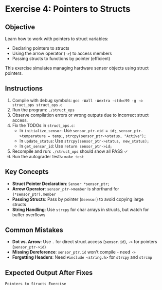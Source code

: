 # Exercise 4: Pointers to Structs

## Objective
Learn how to work with pointers to struct variables:
- Declaring pointers to structs
- Using the arrow operator (`->`) to access members
- Passing structs to functions by pointer (efficient)

This exercise simulates managing hardware sensor objects using struct pointers.

## Instructions
1. Compile with debug symbols: `gcc -Wall -Wextra -std=c99 -g -o struct_ops struct_ops.c`
2. Run the program: `./struct_ops`
3. Observe compilation errors or wrong outputs due to incorrect struct access.
4. Fix the TODOs in `struct_ops.c`:
   - In `initialize_sensor`: Use `sensor_ptr->id = id;`, `sensor_ptr->temperature = temp;`, `strcpy(sensor_ptr->status, "Active");`
   - In `update_status`: Use `strcpy(sensor_ptr->status, new_status);`
   - In `get_sensor_id`: Use `return sensor_ptr->id;`
5. Recompile and run: `./struct_ops` should show all PASS ✓
6. Run the autograder tests: `make test`

## Key Concepts
- **Struct Pointer Declaration**: `Sensor *sensor_ptr;`
- **Arrow Operator**: `sensor_ptr->member` is shorthand for `(*sensor_ptr).member`
- **Passing Structs**: Pass by pointer (`&sensor`) to avoid copying large structs
- **String Handling**: Use `strcpy` for char arrays in structs, but watch for buffer overflows

## Common Mistakes
- **Dot vs. Arrow**: Use `.` for direct struct access (`sensor.id`), `->` for pointers (`sensor_ptr->id`)
- **Missing Dereference**: `sensor_ptr.id` won't compile - need `->`
- **Forgetting Headers**: Need `#include <string.h>` for `strcpy` and `strcmp`

## Expected Output After Fixes
```
Pointers to Structs Exercise

